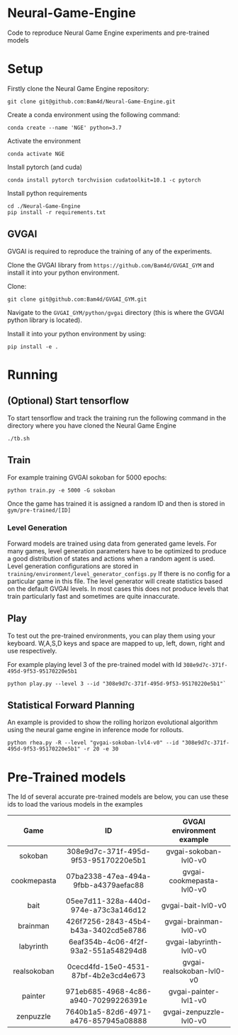 # Neural-Game-Engine
Code to reproduce Neural Game Engine experiments and pre-trained models


# Setup

Firstly clone the Neural Game Engine repository:

```
git clone git@github.com:Bam4d/Neural-Game-Engine.git
```

Create a conda environment using the following command:
```
conda create --name 'NGE' python=3.7
```

Activate the environment
```
conda activate NGE
```

Install pytorch (and cuda)
```
conda install pytorch torchvision cudatoolkit=10.1 -c pytorch
```

Install python requirements

```
cd ./Neural-Game-Engine
pip install -r requirements.txt
```

## GVGAI

GVGAI is required to reproduce the training of any of the experiments.

Clone the GVGAI library from `https://github.com/Bam4d/GVGAI_GYM` and install it into your python environment.

Clone:
```
git clone git@github.com:Bam4d/GVGAI_GYM.git
```

Navigate to the `GVGAI_GYM/python/gvgai` directory (this is where the GVGAI python library is located).

Install it into your python environment by using:
```
pip install -e .
```

# Running

## (Optional) Start tensorflow 
To start tensorflow and track the training run the following command in the directory where you have cloned the Neural Game Engine
```
./tb.sh
```

## Train

For example training GVGAI sokoban for 5000 epochs:
```
python train.py -e 5000 -G sokoban
```

Once the game has trained it is assigned a random ID and then is stored in `gym/pre-trained/[ID]`

### Level Generation

Forward models are trained using data from generated game levels. For many games, level generation parameters have to be optimized to 
produce a good distribution of states and actions when a random agent is used.
Level generation configurations are stored in `training/environment/level_generator_configs.py`
If there is no config for a particular game in this file. 
The level generator will create statistics based on the default GVGAI levels. 
In most cases this does not produce levels that train particularly fast and sometimes are quite innaccurate.

## Play

To test out the pre-trained environments, you can play them using your keyboard. 
W,A,S,D keys and space are mapped to up, left, down, right and use respectively.

For example playing level 3 of the pre-trained model with Id `308e9d7c-371f-495d-9f53-95170220e5b1`
```
python play.py --level 3 --id "308e9d7c-371f-495d-9f53-95170220e5b1"`
```

## Statistical Forward Planning

An example is provided to show the rolling horizon evolutional algorithm using the neural game engine in inference mode 
for rollouts.

`python rhea.py -R --level "gvgai-sokoban-lvl4-v0" --id "308e9d7c-371f-495d-9f53-95170220e5b1" -r 20 -e 30`


# Pre-Trained models

The Id of several accurate pre-trained models are below, you can use these ids to load the various models in the examples

| Game          | ID                                    | GVGAI environment example   |
|:-------------:|:-------------------------------------:|:---------------------------:|
| sokoban       | 308e9d7c-371f-495d-9f53-95170220e5b1  | gvgai-sokoban-lvl0-v0       |
| cookmepasta   | 07ba2338-47ea-494a-9fbb-a4379aefac88  | gvgai-cookmepasta-lvl0-v0   |
| bait          | 05ee7d11-328a-440d-974e-a73c3a146d12  | gvgai-bait-lvl0-v0          |
| brainman      | 426f7256-2843-45b4-b43a-3402cd5e8786  | gvgai-brainman-lvl0-v0      |
| labyrinth     | 6eaf354b-4c06-4f2f-93a2-551a548294d8  | gvgai-labyrinth-lvl0-v0     |
| realsokoban   | 0cecd4fd-15e0-4531-87bf-4b2e3cd4e673  | gvgai-realsokoban-lvl0-v0   |
| painter       | 971eb685-4968-4c86-a940-70299226391e  | gvgai-painter-lvl1-v0       |
| zenpuzzle     | 7640b1a5-82d6-4971-a476-857945a08888  | gvgai-zenpuzzle-lvl0-v0     |